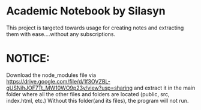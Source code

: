 # Academic Notebook by Silasyn

This project is targeted towards usage for creating notes and extracting them with ease....without any subscriptions.

# NOTICE:
Download the node_modules file via https://drive.google.com/file/d/1f3OVZBL-gUSNihJOF7Tt_MW10WO9p23y/view?usp=sharing and extract it in the main folder where all the other files and folders are located (public, src, index.html, etc.)
Without this folder(and its files), the program will not run.
